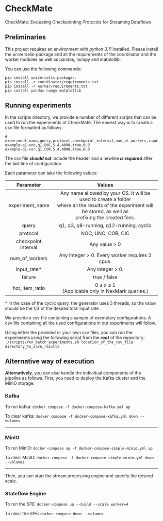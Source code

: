 # CheckMate
CheckMate: Evaluating Checkpointing Protocols for Streaming Dataflows

## Preliminaries

This project requires an environment with *python 3.11* installed. 
Please install the universalis-package and all the requirements of the coordinator
and the worker modules as well as pandas, numpy and matplotlib. 

You can use the following commands:

```
pip install universalis-package/.  
pip install -r coordinator/requirements.txt
pip install -r worker/requirements.txt
pip install pandas numpy matplotlib
```

## Running experiments

In the scripts directory, we provide a number of different scripts that can be used to run the experiments of CheckMate.
The easiest way is to create a csv file formatted as follows:

```
# experiment_name,query,protocol,checkpoint_interval,num_of_workers,input_rate,failure,hot_item_ratio
example-q1-unc,q1,UNC,5,4,4000,true,0.0
example-q1-cor,q1,COR,5,4,4000,true,0.0

```
The csv file _**should not**_ include the header and a newline ***is required*** after the last line of configuration.

Each parameter can take the following values:

|    **Parameter**    |                                                                               **Values**                                                                                |
|:-------------------:|:-----------------------------------------------------------------------------------------------------------------------------------------------------------------------:|
|   experiment_name   | Any name allowed by your OS. It will be used to create a folder<br> where all the results of the experiment will be stored, as well as<br> prefixing the created files. |
|        query        |                                                                 q1, q3, q8-running, q12-running, cyclic                                                                 |
|      protocol       |                                                                           NOC, UNC, COR, CIC                                                                            |
| checkpoint interval |                                                                              Any value > 0                                                                              |
|   num_of_workers    |                                                             Any integer > 0. Every worker requires 2 cpus.                                                              |
|     input_rate*     |                                                                            Any integer > 0.                                                                             |
|       failure       |                                                                              true / false                                                                               |
|   hot_item_ratio    |                                                      0 $\leq$ x $\leq$ 1<br> (Applicable only in NexMark queries.)                                                      |

\* In the case of the cyclic query, the generator uses 3 threads, so the value should be the 1/3 of the desired total 
input rate.


We provide a csv file containing a sample of exemplary configurations. A csv file containing all the used configurations
in our experiments will follow. 

Using either the provided or your own csv files, you can run the experiments using the following script from the ***root*** 
of the repository:  
`./scripts/run_batch_experiments.sh location_of_the_csv_file directory_to_save_results`


## Alternative way of execution

**Alternatively**, you can also handle the individual components of the pipeline as follows. First, you need to deploy 
the Kafka cluster and the MinIO storage.

### Kafka

To run kafka: `docker compose -f docker-compose-kafka.yml up`

To clear kafka: `docker compose -f docker-compose-kafka.yml down --volumes`

---

### MinIO

To run MinIO: `docker-compose up -f docker-compose-simple-minio.yml up`

To clear MinIO: `docker-compose -f docker-compose-simple-minio.yml down --volumes`

---
  
Then, you can start the stream processing engine and specify the desired scale.

### Stateflow Engine

To run the SPE: `docker-compose up --build --scale worker=4`

To clear the SPE: `docker-compose down --volumes`

